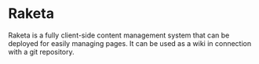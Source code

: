 # Raketa
Raketa is a fully client-side content management system that can be deployed for easily managing pages.  It can be used as a wiki in connection with a git repository.
